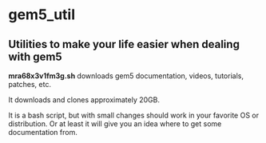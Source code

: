 # gem5_util
## Utilities to make your life easier when dealing with gem5

**mra68x3v1fm3g.sh** downloads gem5 documentation, videos, tutorials, patches, etc.

It downloads and clones approximately 20GB.

It is a bash script, but with small changes should work in your favorite OS or distribution. Or at least it will give you an idea where to get some documentation from.
